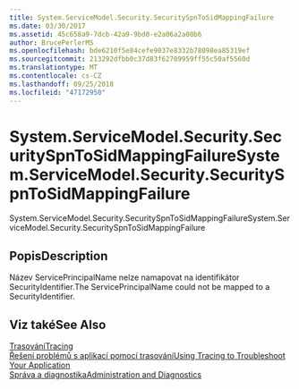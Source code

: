 ```yaml
---
title: System.ServiceModel.Security.SecuritySpnToSidMappingFailure
ms.date: 03/30/2017
ms.assetid: 45c658a9-7dcb-42a9-9bd0-e2a06a2a00b6
author: BrucePerlerMS
ms.openlocfilehash: bde6210f5e84cefe9037e8332b78098ea85319ef
ms.sourcegitcommit: 213292dfbb0c37d83f62709959ff55c50af5560d
ms.translationtype: MT
ms.contentlocale: cs-CZ
ms.lasthandoff: 09/25/2018
ms.locfileid: "47172950"
---
```

# <a name="systemservicemodelsecuritysecurityspntosidmappingfailure"></a><span data-ttu-id="2674f-102">System.ServiceModel.Security.SecuritySpnToSidMappingFailure</span><span class="sxs-lookup"><span data-stu-id="2674f-102">System.ServiceModel.Security.SecuritySpnToSidMappingFailure</span></span>
<span data-ttu-id="2674f-103">System.ServiceModel.Security.SecuritySpnToSidMappingFailure</span><span class="sxs-lookup"><span data-stu-id="2674f-103">System.ServiceModel.Security.SecuritySpnToSidMappingFailure</span></span>  
  
## <a name="description"></a><span data-ttu-id="2674f-104">Popis</span><span class="sxs-lookup"><span data-stu-id="2674f-104">Description</span></span>  
 <span data-ttu-id="2674f-105">Název ServicePrincipalName nelze namapovat na identifikátor SecurityIdentifier.</span><span class="sxs-lookup"><span data-stu-id="2674f-105">The ServicePrincipalName could not be mapped to a SecurityIdentifier.</span></span>  
  
## <a name="see-also"></a><span data-ttu-id="2674f-106">Viz také</span><span class="sxs-lookup"><span data-stu-id="2674f-106">See Also</span></span>  
 [<span data-ttu-id="2674f-107">Trasování</span><span class="sxs-lookup"><span data-stu-id="2674f-107">Tracing</span></span>](../../../../../docs/framework/wcf/diagnostics/tracing/index.md)  
 [<span data-ttu-id="2674f-108">Řešení problémů s aplikací pomocí trasování</span><span class="sxs-lookup"><span data-stu-id="2674f-108">Using Tracing to Troubleshoot Your Application</span></span>](../../../../../docs/framework/wcf/diagnostics/tracing/using-tracing-to-troubleshoot-your-application.md)  
 [<span data-ttu-id="2674f-109">Správa a diagnostika</span><span class="sxs-lookup"><span data-stu-id="2674f-109">Administration and Diagnostics</span></span>](../../../../../docs/framework/wcf/diagnostics/index.md)
